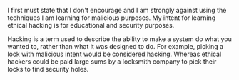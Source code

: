 I first must state that I don't encourage and I am strongly against using the techniques I am learning for malicious purposes.  My intent for learning ethical hacking is for educational and security purposes.

Hacking is a term used to describe the ability to make a system do what you wanted to, rather than what it was designed to do.  For example, picking a lock with malicious intent would be considered hacking.  Whereas ethical hackers could be paid large sums by a locksmith company to pick their locks to find security holes.  
